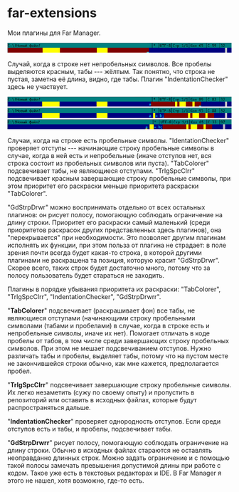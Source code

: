 # far-extensions
Мои плагины для Far Manager.

![Без непробельных символов](pictures/NoNonspaceCharacters.png)

Случай, когда в строке нет непробельных символов. Все пробелы выделяются красным, табы --- жёлтым.
Так понятно, что строка не пустая, заметна её длина, видно, где табы. Плагин "IndentationChecker"
здесь не участвует.

![Один непробельный символ](pictures/One.png)
![Общий случай](pictures/Usual.png)
![Табы в качестве отступов](pictures/TabsAsIndentation.png)

Случаи, когда на строке есть пробельные символы. "IdentationChecker" проверяет отступы ---
начинающие строку пробельные символы в случае, когда в ней есть и непробельные (иначе отступов нет,
вся строка состоит из пробельных символов или пуста). "TabColorer" подсвечивает табы, не являющиеся
отступами. "TrlgSpcClrr" подсвечивает красным завершающие строку пробельные символы, при этом
приоритет его раскраски меньше приоритета раскраски "TabColorer".

"GdStrpDrwr" можно воспринимать отдельно от всех остальных плагинов: он рисует полосу, помогающую
соблюдать ограничение на длину строки. Приоритет его раскраски самый маленький (среди приоритетов
раскрасок других представленных здесь плагинов), она "перекрывается" при необходимости. Это
позволяет другим плагинам исполнять их функции, при этом польза от плагина не страдает: в поле
зрения почти всегда будет какая-то строка, в которой другими плагинами не раскрашена та позиция,
которую красит "GdStrpDrwr". Скорее всего, таких строк будет достаточно много, потому что за полосу
пользователь будет стараться не заходить.

Плагины в порядке убывания приоритета их раскраски: "TabColorer", "TrlgSpcClrr",
"IndentationChecker", "GdStrpDrwrr".

"__TabColorer__" подсвечивает (раскрашивает фон) все табы, не являющиеся отступами (начинающими
строку пробельными символами (табами и пробелами) в случае, когда в строке есть и непробельные
символы, иначе их нет). Помогает отличать в коде пробелы от табов, в том числе среди завершающих
строку пробельных символов. При этом не мешает подсвечиванием отступов. Нужно различать табы и
пробелы, выделяет табы, потому что на пустом месте не закончившейся строки обычно, как мне кажется,
предполагается пробел.

"__TrlgSpcClrr__" подсвечивает завершающие строку пробельные символы. Их легко незаметить (сужу по
своему опыту) и пропустить в репозиторий или оставить в исходных файлах, которые будут
распространяться дальше.

"__IndentationChecker__" проверяет однородность отступов. Если среди отступов есть и табы, и
пробелы, подсвечивает табы.

"__GdStrpDrwrr__" рисует полосу, помогающую соблюдать ограничение на длину строки. Обычно в исходных
файлах стараются не оставлять неоправданно длинных строк. Можно задать ограничение и с помощью такой
полосы замечать превышения допустимой длины при работе с кодом. Такое уже есть в текстовых
редакторах и IDE. В Far Manager я этого не нашел, хотя возможно, где-то есть.
